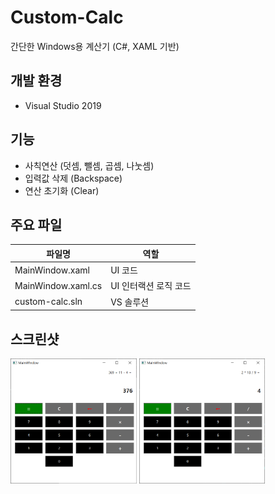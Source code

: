 # Custom-Calc

간단한 Windows용 계산기 (C#, XAML 기반)

## 개발 환경

* Visual Studio 2019

## 기능

* 사칙연산 (덧셈, 뺄셈, 곱셈, 나눗셈)
* 입력값 삭제 (Backspace)
* 연산 초기화 (Clear)

## 주요 파일

| 파일명 | 역할 |
|-----|-----|
| MainWindow.xaml | UI 코드 |
| MainWindow.xaml.cs | UI 인터랙션 로직 코드 |
| custom-calc.sln | VS 솔루션 |

## 스크린샷

<img src="./pics/screenshot_1.png" width="40%"> <img src="./pics/screenshot_2.png" width="40%">

